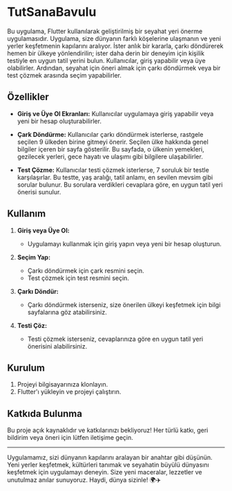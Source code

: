 # TutSanaBavulu

Bu uygulama, Flutter kullanılarak geliştirilmiş bir seyahat yeri önerme uygulamasıdır. Uygulama, size dünyanın farklı köşelerine ulaşmanın ve yeni yerler keşfetmenin kapılarını aralıyor. İster anlık bir kararla, çarkı döndürerek hemen bir ülkeye yönlendirilin; ister daha derin bir deneyim için kişilik testiyle en uygun tatil yerini bulun. Kullanıcılar, giriş yapabilir veya üye olabilirler. Ardından, seyahat için öneri almak için çarkı döndürmek veya bir test çözmek arasında seçim yapabilirler. 

## Özellikler

- **Giriş ve Üye Ol Ekranları:** Kullanıcılar uygulamaya giriş yapabilir veya yeni bir hesap oluşturabilirler.
  
- **Çark Döndürme:** Kullanıcılar çarkı döndürmek isterlerse, rastgele seçilen 9 ülkeden birine gitmeyi önerir. Seçilen ülke hakkında genel bilgiler içeren bir sayfa gösterilir. Bu sayfada, o ülkenin yemekleri, gezilecek yerleri, gece hayatı ve ulaşımı gibi bilgilere ulaşabilirler.
  
- **Test Çözme:** Kullanıcılar testi çözmek isterlerse, 7 soruluk bir testle karşılaşırlar. Bu testte, yaş aralığı, tatil anlamı, en sevilen mevsim gibi sorular bulunur. Bu sorulara verdikleri cevaplara göre, en uygun tatil yeri önerisi sunulur.

## Kullanım

1. **Giriş veya Üye Ol:**
   - Uygulamayı kullanmak için giriş yapın veya yeni bir hesap oluşturun.

2. **Seçim Yap:**
   - Çarkı döndürmek için çark resmini seçin.
   - Test çözmek için test resmini seçin.

3. **Çarkı Döndür:**
   - Çarkı döndürmek isterseniz, size önerilen ülkeyi keşfetmek için bilgi sayfalarına göz atabilirsiniz.

4. **Testi Çöz:**
   - Testi çözmek isterseniz, cevaplarınıza göre en uygun tatil yeri önerisini alabilirsiniz.

## Kurulum

1. Projeyi bilgisayarınıza klonlayın.
2. Flutter'ı yükleyin ve projeyi çalıştırın.

## Katkıda Bulunma

Bu proje açık kaynaklıdır ve katkılarınızı bekliyoruz! Her türlü katkı, geri bildirim veya öneri için lütfen iletişime geçin.



---
Uygulamamız, sizi dünyanın kapılarını aralayan bir anahtar gibi düşünün. Yeni yerler keşfetmek, kültürleri tanımak ve seyahatin büyülü dünyasını keşfetmek için uygulamayı deneyin. Size yeni maceralar, lezzetler ve unutulmaz anılar sunuyoruz. Haydi, dünya sizinle! 🌍✈️


